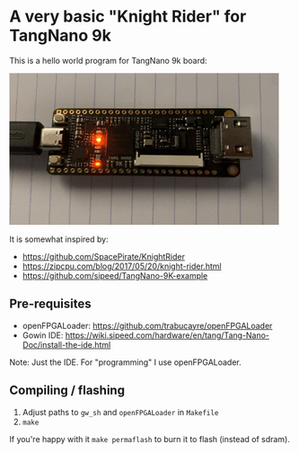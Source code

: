 # A very basic "Knight Rider" for TangNano 9k

This is a hello world program for TangNano 9k board:

![knight rider](output.gif)

It is somewhat inspired by:

- https://github.com/SpacePirate/KnightRider
- https://zipcpu.com/blog/2017/05/20/knight-rider.html
- https://github.com/sipeed/TangNano-9K-example

## Pre-requisites

- openFPGALoader: https://github.com/trabucayre/openFPGALoader
- Gowin IDE: https://wiki.sipeed.com/hardware/en/tang/Tang-Nano-Doc/install-the-ide.html

Note: Just the IDE. For "programming" I use openFPGALoader.

## Compiling / flashing

1. Adjust paths to `gw_sh` and `openFPGALoader` in `Makefile`
1. `make`

If you're happy with it `make permaflash` to burn it to flash (instead of sdram).

